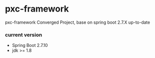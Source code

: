 # pxc-framework

pxc-framework Converged Project, base on spring boot 2.7.X up-to-date

### current version

- Spring Boot 2.7.10
- jdk >= 1.8